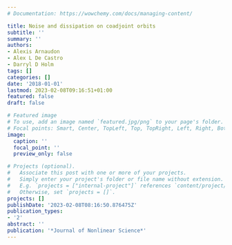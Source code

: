 ```yaml
---
# Documentation: https://wowchemy.com/docs/managing-content/

title: Noise and dissipation on coadjoint orbits
subtitle: ''
summary: ''
authors:
- Alexis Arnaudon
- Alex L De Castro
- Darryl D Holm
tags: []
categories: []
date: '2018-01-01'
lastmod: 2023-02-08T09:16:51+01:00
featured: false
draft: false

# Featured image
# To use, add an image named `featured.jpg/png` to your page's folder.
# Focal points: Smart, Center, TopLeft, Top, TopRight, Left, Right, BottomLeft, Bottom, BottomRight.
image:
  caption: ''
  focal_point: ''
  preview_only: false

# Projects (optional).
#   Associate this post with one or more of your projects.
#   Simply enter your project's folder or file name without extension.
#   E.g. `projects = ["internal-project"]` references `content/project/deep-learning/index.md`.
#   Otherwise, set `projects = []`.
projects: []
publishDate: '2023-02-08T08:16:50.876475Z'
publication_types:
- '2'
abstract: ''
publication: '*Journal of Nonlinear Science*'
---
```

